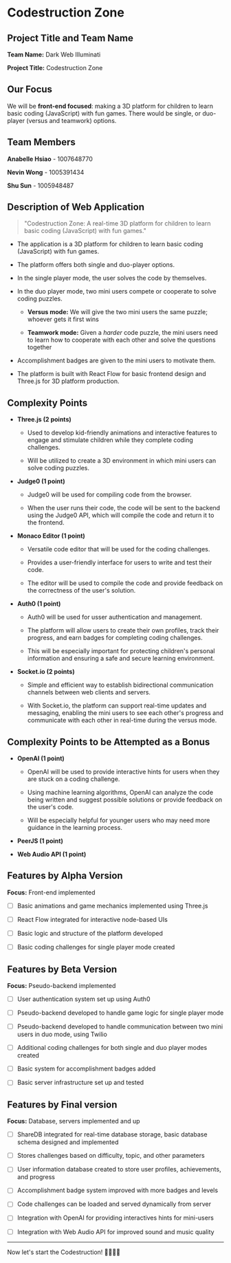 # Codestruction Zone

## Project Title and Team Name 

**Team Name:** Dark Web Illuminati

**Project Title:** Codestruction Zone

## Our Focus

We will be **front-end focused**: making a 3D platform for children to learn basic coding (JavaScript) with fun games. There would be single, or duo-player (versus and teamwork) options.

## Team Members

**Anabelle Hsiao** - 1007648770

**Nevin Wong** - 1005391434

**Shu Sun** - 1005948487

## Description of Web Application

> "Codestruction Zone: A real-time 3D platform for children to learn basic coding (JavaScript) with fun games."

- The application is a 3D platform for children to learn basic coding (JavaScript) with fun games.

- The platform offers both single and duo-player options.

- In the single player mode, the user solves the code by themselves.

- In the duo player mode, two mini users compete or cooperate to solve coding puzzles.

    - **Versus mode:** We will give the two mini users the same puzzle; whoever gets it first wins
    
    - **Teamwork mode:**  Given a *harder* code puzzle, the mini users need to learn how to cooperate with each other and solve the questions together

- Accomplishment badges are given to the mini users to motivate them.

- The platform is built with React Flow for basic frontend design and Three.js for 3D platform production.

## Complexity Points  
- **Three.js (2 points)**

    - Used to develop kid-friendly animations and interactive features to engage and stimulate children while they complete coding challenges.

    - Will be utilized to create a 3D environment in which mini users can solve coding puzzles.

- **Judge0 (1 point)**

    - Judge0 will be used for compiling code from the browser.
    
    - When the user runs their code, the code will be sent to the backend using the Judge0 API, which will compile the code and return it to the frontend.

- **Monaco Editor (1 point)**
    
    - Versatile code editor that will be used for the coding challenges.
    
    - Provides a user-friendly interface for users to write and test their code.

    - The editor will be used to compile the code and provide feedback on the correctness of the user's solution.

- **Auth0 (1 point)**

    - Auth0 will be used for usser authentication and management.

    - The platform will allow users to create their own profiles, track their progress, and earn badges for completing coding challenges.

    - This will be especially important for protecting children's personal information and ensuring a safe and secure learning environment.

- **Socket.io (2 points)**

    - Simple and efficient way to establish bidirectional communication channels between web clients and servers.

    - With Socket.io, the platform can support real-time updates and messaging, enabling the mini users to see each other's progress and communicate with each other in real-time during the versus mode.

## Complexity Points to be Attempted as a Bonus

- **OpenAI (1 point)**

    - OpenAI will be used to provide interactive hints for users when they are stuck on a coding challenge.

    - Using machine learning algorithms, OpenAI can analyze the code being written and suggest possible solutions or provide feedback on the user's code.

    - Will be especially helpful for younger users who may need more guidance in the learning process.

- **PeerJS (1 point)**

- **Web Audio API (1 point)**

## Features by Alpha Version

**Focus:** Front-end implemented

- [ ] Basic animations and game mechanics implemented using Three.js

- [ ] React Flow integrated for interactive node-based UIs

- [ ] Basic logic and structure of the platform developed

- [ ] Basic coding challenges for single player mode created

## Features by Beta Version

**Focus:** Pseudo-backend implemented

- [ ] User authentication system set up using Auth0

- [ ] Pseudo-backend developed to handle game logic for single player mode

- [ ] Pseudo-backend developed to handle communication between two mini users in duo mode, using Twilio

- [ ] Additional coding challenges for both single and duo player modes created

- [ ] Basic system for accomplishment badges added

- [ ] Basic server infrastructure set up and tested

## Features by Final version

**Focus:** Database, servers implemented and up

- [ ] ShareDB integrated for real-time database storage, basic database schema designed and implemented

- [ ] Stores challenges based on difficulty, topic, and other parameters

- [ ] User information database created to store user profiles, achievements, and progress

- [ ] Accomplishment badge system improved with more badges and levels

- [ ] Code challenges can be loaded and served dynamically from server

- [ ] Integration with OpenAI for providing interactives hints for mini-users

- [ ] Integration with Web Audio API for improved sound and music quality

---

Now let's start the Codestruction! 👷🚧🐱‍💻

